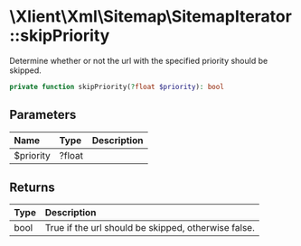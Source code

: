 # \\Xlient\\Xml\\Sitemap\\SitemapIterator::skipPriority

Determine whether or not the url with the specified priority should be skipped.

```php
private function skipPriority(?float $priority): bool
```

## Parameters

| Name | Type | Description |
| :--- | :--- | :--- |
| $priority | ?float |  |

## Returns

| Type | Description |
| :--- | :--- |
| bool | True if the url should be skipped, otherwise false. |